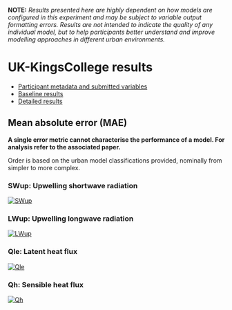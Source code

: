 
**NOTE:** *Results presented here are highly dependent on how models are configured in this experiment and may be subject to variable output formatting errors. Results are not intended to indicate the quality of any individual model, but to help participants better understand and improve modelling approaches in different urban environments.*


# UK-KingsCollege results

 - [Participant metadata and submitted variables](../index.md)
 - [Baseline results](../baseline/index.md)
 - [Detailed results](../detailed/index.md)

## Mean absolute error (MAE)

**A single error metric cannot characterise the performance of a model. For analysis refer to the associated paper.**

Order is based on the urban model classifications provided, nominally from simpler to more complex.

### <a name="swup"></a>SWup: Upwelling shortwave radiation
[![SWup](UK-KingsCollege_SWup_MAE.png)](UK-KingsCollege_SWup_MAE.png)

### <a name="lwup"></a>LWup: Upwelling longwave radiation
[![LWup](UK-KingsCollege_LWup_MAE.png)](UK-KingsCollege_LWup_MAE.png)

### <a name="qle"></a>Qle: Latent heat flux
[![Qle](UK-KingsCollege_Qle_MAE.png)](UK-KingsCollege_Qle_MAE.png)

### <a name="qh"></a>Qh: Sensible heat flux
[![Qh](UK-KingsCollege_Qh_MAE.png)](UK-KingsCollege_Qh_MAE.png)

